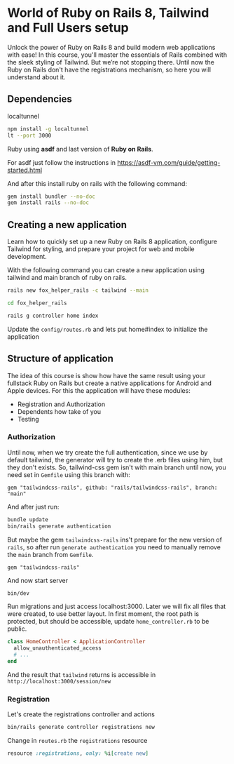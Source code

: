 # World of Ruby on Rails 8, Tailwind and Full Users setup

Unlock the power of Ruby on Rails 8 and build modern web applications with ease! In this course, you'll master the essentials of Rails combined with the sleek styling of Tailwind. But we’re not stopping there. Until now the Ruby on Rails don't have the registrations mechanism, so here you will understand about it.

## Dependencies


localtunnel

```bash
npm install -g localtunnel
lt --port 3000
```

Ruby using **asdf** and last version of **Ruby on Rails**.

For asdf just follow the instructions in https://asdf-vm.com/guide/getting-started.html

And after this install ruby on rails with the following command:

```bash
gem install bundler --no-doc
gem install rails --no-doc
```

## Creating a new application

Learn how to quickly set up a new Ruby on Rails 8 application, configure Tailwind for styling, and prepare your project for web and mobile development.

With the following command you can create a new application using tailwind and main branch of ruby on rails.

```bash
rails new fox_helper_rails -c tailwind --main

cd fox_helper_rails

rails g controller home index
```

Update the `config/routes.rb` and lets put home#index to initialize the application

## Structure of application

The idea of this course is show how have the same result using your fullstack Ruby on Rails but create a native applications for Android and Apple devices. For this the application will have these modules:

- Registration and Authorization
- Dependents how take of you
- Testing

### Authorization

Until now, when we try create the full authentication, since we use by default tailwind, the generator will try to create the .erb files using him, but they don't exists. So, tailwind-css gem isn't with main branch until now, you need set in `Gemfile` using this branch with:

```Gemfile
gem "tailwindcss-rails", github: "rails/tailwindcss-rails", branch: "main"
```

And after just run:

```bash
bundle update
bin/rails generate authentication
```

But maybe the gem `tailwindcss-rails` ins't prepare for the new version of `rails`, so after run `generate authentication` you need to manually remove the `main` branch from `Gemfile`.

```Gemfile
gem "tailwindcss-rails"
```

And now start server

```bash
bin/dev
```

Run migrations and just access localhost:3000.
Later we will fix all files that were created, to use better layout.
In first moment, the root path is protected, but should be accessible, update `home_controller.rb` to be public.

```ruby
class HomeController < ApplicationController
  allow_unauthenticated_access
  # ...
end
```

And the result that `tailwind` returns is accessible in `http://localhost:3000/session/new`

### Registration

Let's create the registrations controller and actions

```bash
bin/rails generate controller registrations new
```

Change in `routes.rb` the `registrations` resource

```ruby
resource :registrations, only: %i[create new]
```
